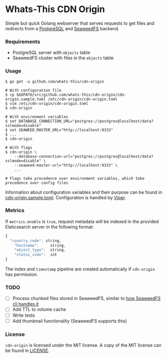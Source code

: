 # Whats-This CDN Origin

Simple but quick Golang webserver that serves requests to get files and
redirects from a [PostgreSQL](https://www.postgresql.org) and
[SeaweedFS](https://github.com/chrislusf/seaweedfs) backend.

### Requirements

- PostgreSQL server with `objects` table
- SeaweedFS cluster with files in the `objects` table

### Usage

```
$ go get -u github.com/whats-this/cdn-origin

# With configuration file
$ cp $GOPATH/src/github.com/whats-this/cdn-origin/cdn-origin.sample.toml /etc/cdn-origin/cdn-origin.toml
$ vim /etc/cdn-origin/cdn-origin.toml
$ cdn-origin

# With environment variables
$ set DATABASE_CONNECTION_URL="postgres://postgres@localhost/data?sslmode=disable"
$ set SEAWEED_MASTER_URL="http://localhost:9333"
$ ...
$ cdn-origin

# With flags
$ cdn-origin \
    --database-connection-url="postgres://postgres@localhost/data?sslmode=disable" \
    --seaweed-master-url="http://localhost:9333" \
    ...

# Flags take precedence over environment variables, which take precedence over config files
```

Information about configuration variables and their purpose can be found in
[cdn-origin.sample.toml](cdn-origin.sample.toml). Configuration is handled by
[Viper](https://github.com/spf13/viper).

### Metrics

If `metrics.enable` is `true`, request metadata will be indexed in the provided
Elaticsearch server in the following format:

```js
{
  "country_code": string,
	"hostname":     string,
	"object_type":  string,
	"status_code":  int
}
```

The index and `timestamp` pipeline are created automatically if `cdn-origin` has
permission.

### TODO

- [ ] Process chunked files stored in SeaweedFS, similar to [how SeaweedFS cli
  handles it](https://github.com/chrislusf/seaweedfs/wiki/Large-File-Handling)
- [ ] Add TTL to volume cache
- [ ] Write tests
- [ ] Add thumbnail functionality (SeaweedFS supports this)

### License

`cdn-origin` is licensed under the MIT license. A copy of the MIT license can be
found in [LICENSE](LICENSE).
